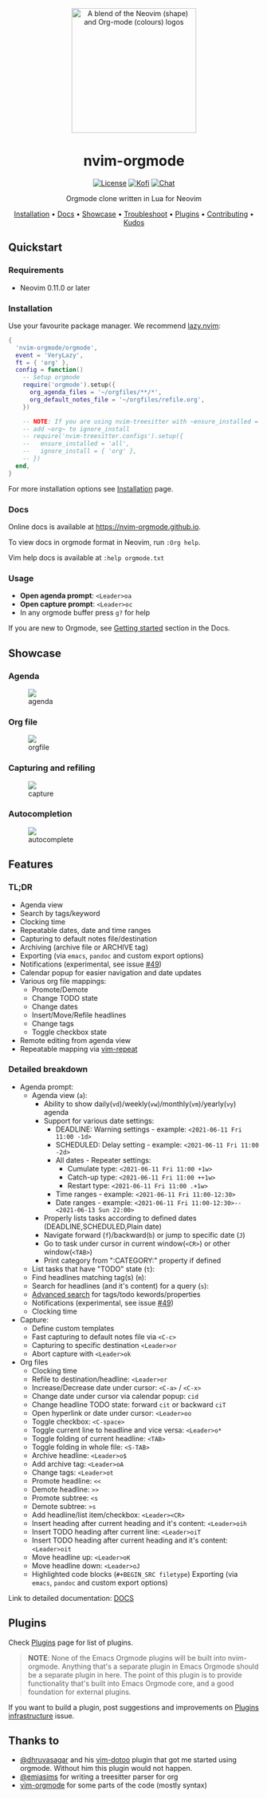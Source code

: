 <div align="center">
<img alt="A blend of the Neovim (shape) and Org-mode (colours) logos" src="assets/nvim-orgmode.svg" width="250" /><br/>

# nvim-orgmode

<a href="/LICENSE"><img alt="License" src="https://img.shields.io/badge/license-MIT-brightgreen?style=flat-square"></a>
<a href="https://ko-fi.com/kristijanhusak"><img alt="Kofi" src="https://img.shields.io/badge/support-kofi-00b9fe?style=flat-square&logo=kofi"></a>
<a href="https://matrix.to/#/#neovim-orgmode:matrix.org"><img alt="Chat" src="https://img.shields.io/matrix/neovim-orgmode:matrix.org?logo=matrix&server_fqdn=matrix.org&style=flat-square"></a>

Orgmode clone written in Lua for Neovim

[Installation](#installation) • [Docs](#docs) • [Showcase](#showcase) •
[Troubleshoot](./docs/troubleshoot.org) • [Plugins](#plugins) •
[Contributing](./docs/contributing.org) • [Kudos](#thanks-to)

</div>

## Quickstart

### Requirements

- Neovim 0.11.0 or later

### Installation

Use your favourite package manager. We recommend
[lazy.nvim](https://github.com/folke/lazy.nvim):

``` lua
{
  'nvim-orgmode/orgmode',
  event = 'VeryLazy',
  ft = { 'org' },
  config = function()
    -- Setup orgmode
    require('orgmode').setup({
      org_agenda_files = '~/orgfiles/**/*',
      org_default_notes_file = '~/orgfiles/refile.org',
    })

    -- NOTE: If you are using nvim-treesitter with ~ensure_installed = "all"~ option
    -- add ~org~ to ignore_install
    -- require('nvim-treesitter.configs').setup({
    --   ensure_installed = 'all',
    --   ignore_install = { 'org' },
    -- })
  end,
}
```

For more installation options see
[Installation](./docs/installation.org) page.

### Docs

Online docs is available at <https://nvim-orgmode.github.io>.

To view docs in orgmode format in Neovim, run `:Org help`.

Vim help docs is available at `:help orgmode.txt`

### Usage

- **Open agenda prompt**: `<Leader>oa`
- **Open capture prompt**: `<Leader>oc`
- In any orgmode buffer press `g?` for help

If you are new to Orgmode, see [Getting
started](./docs/index.org#getting-started) section in the Docs.

## Showcase

### Agenda

<figure id="agenda">
<img
src="https://user-images.githubusercontent.com/1782860/123549968-8521f600-d76b-11eb-9a93-02bad08b37ce.gif" />
<figcaption>agenda</figcaption>
</figure>

### Org file

<figure id="orgfile">
<img
src="https://user-images.githubusercontent.com/1782860/123549982-90752180-d76b-11eb-8828-9edf9f76af08.gif" />
<figcaption>orgfile</figcaption>
</figure>

### Capturing and refiling

<figure id="capture">
<img
src="https://user-images.githubusercontent.com/1782860/123549993-9a972000-d76b-11eb-814b-b348a93df08a.gif" />
<figcaption>capture</figcaption>
</figure>

### Autocompletion

<figure id="autocomplete">
<img
src="https://user-images.githubusercontent.com/1782860/123550227-e8605800-d76c-11eb-96f6-c0a677d562d4.gif" />
<figcaption>autocomplete</figcaption>
</figure>

## Features

### TL;DR

- Agenda view
- Search by tags/keyword
- Clocking time
- Repeatable dates, date and time ranges
- Capturing to default notes file/destination
- Archiving (archive file or ARCHIVE tag)
- Exporting (via `emacs`, `pandoc` and custom export options)
- Notifications (experimental, see issue
  [\#49](https://github.com/nvim-orgmode/orgmode/issues/49))
- Calendar popup for easier navigation and date updates
- Various org file mappings:
  - Promote/Demote
  - Change TODO state
  - Change dates
  - Insert/Move/Refile headlines
  - Change tags
  - Toggle checkbox state
- Remote editing from agenda view
- Repeatable mapping via
  [vim-repeat](https://github.com/tpope/vim-repeat)

### Detailed breakdown

- Agenda prompt:
  - Agenda view (`a`):
    - Ability to show
      daily(`vd`)/weekly(`vw`)/monthly(`vm`)/yearly(`vy`) agenda
    - Support for various date settings:
      - DEADLINE: Warning settings - example:
        `<2021-06-11 Fri 11:00 -1d>`
      - SCHEDULED: Delay setting - example: `<2021-06-11 Fri 11:00 -2d>`
      - All dates - Repeater settings:
        - Cumulate type: `<2021-06-11 Fri 11:00 +1w>`
        - Catch-up type: `<2021-06-11 Fri 11:00 ++1w>`
        - Restart type: `<2021-06-11 Fri 11:00 .+1w>`
      - Time ranges - example: `<2021-06-11 Fri 11:00-12:30>`
      - Date ranges - example:
        `<2021-06-11 Fri 11:00-12:30>--<2021-06-13 Sun 22:00>`
    - Properly lists tasks according to defined dates
      (DEADLINE,SCHEDULED,Plain date)
    - Navigate forward (`f`)/backward(`b`) or jump to specific date
      (`J`)
    - Go to task under cursor in current window(`<CR>`) or other
      window(`<TAB>`)
    - Print category from ":CATEGORY:" property if defined
  - List tasks that have "TODO" state (`t`):
  - Find headlines matching tag(s) (`m`):
  - Search for headlines (and it's content) for a query (`s`):
  - [Advanced search](./docs/configuration.org#advanced-search) for
    tags/todo kewords/properties
  - Notifications (experimental, see issue
    [\#49](https://github.com/nvim-orgmode/orgmode/issues/49))
  - Clocking time
- Capture:
  - Define custom templates
  - Fast capturing to default notes file via `<C-c>`
  - Capturing to specific destination `<Leader>or`
  - Abort capture with `<Leader>ok`
- Org files
  - Clocking time
  - Refile to destination/headline: `<Leader>or`
  - Increase/Decrease date under cursor: `<C-a>` / `<C-x>`
  - Change date under cursor via calendar popup: `cid`
  - Change headline TODO state: forward `cit` or backward `ciT`
  - Open hyperlink or date under cursor: `<Leader>oo`
  - Toggle checkbox: `<C-space>`
  - Toggle current line to headline and vice versa: `<Leader>o*`
  - Toggle folding of current headline: `<TAB>`
  - Toggle folding in whole file: `<S-TAB>`
  - Archive headline: `<Leader>o$`
  - Add archive tag: `<Leader>oA`
  - Change tags: `<Leader>ot`
  - Promote headline: `<<`
  - Demote headline: `>>`
  - Promote subtree: `<s`
  - Demote subtree: `>s`
  - Add headline/list item/checkbox: `<Leader><CR>`
  - Insert heading after current heading and it's content: `<Leader>oih`
  - Insert TODO heading after current line: `<Leader>oiT`
  - Insert TODO heading after current heading and it's content:
    `<Leader>oit`
  - Move headline up: `<Leader>oK`
  - Move headline down: `<Leader>oJ`
  - Highlighted code blocks (`#+BEGIN_SRC filetype`) Exporting (via
    `emacs`, `pandoc` and custom export options)

Link to detailed documentation: [DOCS](./docs/index.org)

## Plugins

Check [Plugins](./docs/plugins.org) page for list of plugins.

> **NOTE**: None of the Emacs Orgmode plugins will be built into
> nvim-orgmode. Anything that's a separate plugin in Emacs Orgmode
> should be a separate plugin in here. The point of this plugin is to
> provide functionality that's built into Emacs Orgmode core, and a good
> foundation for external plugins.

If you want to build a plugin, post suggestions and improvements on
[Plugins
infrastructure](https://github.com/nvim-orgmode/orgmode/issues/26)
issue.

## Thanks to

- [@dhruvasagar](https://github.com/dhruvasagar) and his
  [vim-dotoo](https://github.com/dhruvasagar/vim-dotoo) plugin that got
  me started using orgmode. Without him this plugin would not happen.
- [@emiasims](https://github.com/emiasims) for writing a treesitter
  parser for org
- [vim-orgmode](https://github.com/jceb/vim-orgmode) for some parts of
  the code (mostly syntax)
